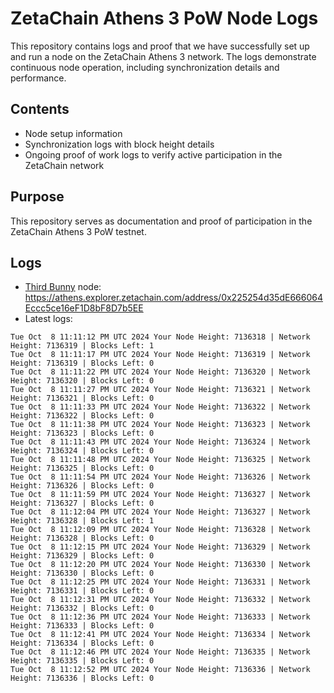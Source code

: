 # ZetaChain Athens 3 PoW Node Logs
This repository contains logs and proof that we have successfully set up and run a node on the ZetaChain Athens 3 network. The logs demonstrate continuous node operation, including synchronization details and performance.

## Contents
- Node setup information
- Synchronization logs with block height details
- Ongoing proof of work logs to verify active participation in the ZetaChain network

## Purpose
This repository serves as documentation and proof of participation in the ZetaChain Athens 3 PoW testnet.

## Logs

- [Third Bunny](https://thirdbunny.xyz/) node: https://athens.explorer.zetachain.com/address/0x225254d35dE666064Eccc5ce16eF1D8bF8D7b5EE
- Latest logs:
```
Tue Oct  8 11:11:12 PM UTC 2024 Your Node Height: 7136318 | Network Height: 7136319 | Blocks Left: 1
Tue Oct  8 11:11:17 PM UTC 2024 Your Node Height: 7136319 | Network Height: 7136319 | Blocks Left: 0
Tue Oct  8 11:11:22 PM UTC 2024 Your Node Height: 7136320 | Network Height: 7136320 | Blocks Left: 0
Tue Oct  8 11:11:27 PM UTC 2024 Your Node Height: 7136321 | Network Height: 7136321 | Blocks Left: 0
Tue Oct  8 11:11:33 PM UTC 2024 Your Node Height: 7136322 | Network Height: 7136322 | Blocks Left: 0
Tue Oct  8 11:11:38 PM UTC 2024 Your Node Height: 7136323 | Network Height: 7136323 | Blocks Left: 0
Tue Oct  8 11:11:43 PM UTC 2024 Your Node Height: 7136324 | Network Height: 7136324 | Blocks Left: 0
Tue Oct  8 11:11:48 PM UTC 2024 Your Node Height: 7136325 | Network Height: 7136325 | Blocks Left: 0
Tue Oct  8 11:11:54 PM UTC 2024 Your Node Height: 7136326 | Network Height: 7136326 | Blocks Left: 0
Tue Oct  8 11:11:59 PM UTC 2024 Your Node Height: 7136327 | Network Height: 7136327 | Blocks Left: 0
Tue Oct  8 11:12:04 PM UTC 2024 Your Node Height: 7136327 | Network Height: 7136328 | Blocks Left: 1
Tue Oct  8 11:12:09 PM UTC 2024 Your Node Height: 7136328 | Network Height: 7136328 | Blocks Left: 0
Tue Oct  8 11:12:15 PM UTC 2024 Your Node Height: 7136329 | Network Height: 7136329 | Blocks Left: 0
Tue Oct  8 11:12:20 PM UTC 2024 Your Node Height: 7136330 | Network Height: 7136330 | Blocks Left: 0
Tue Oct  8 11:12:25 PM UTC 2024 Your Node Height: 7136331 | Network Height: 7136331 | Blocks Left: 0
Tue Oct  8 11:12:31 PM UTC 2024 Your Node Height: 7136332 | Network Height: 7136332 | Blocks Left: 0
Tue Oct  8 11:12:36 PM UTC 2024 Your Node Height: 7136333 | Network Height: 7136333 | Blocks Left: 0
Tue Oct  8 11:12:41 PM UTC 2024 Your Node Height: 7136334 | Network Height: 7136334 | Blocks Left: 0
Tue Oct  8 11:12:46 PM UTC 2024 Your Node Height: 7136335 | Network Height: 7136335 | Blocks Left: 0
Tue Oct  8 11:12:52 PM UTC 2024 Your Node Height: 7136336 | Network Height: 7136336 | Blocks Left: 0
```
